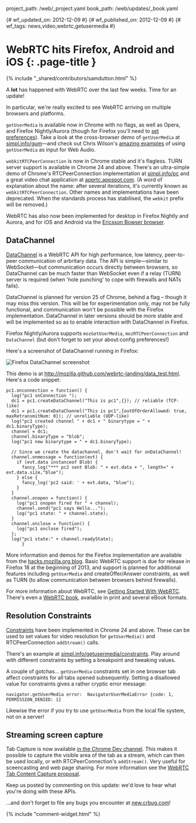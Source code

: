 project_path: /web/_project.yaml
book_path: /web/updates/_book.yaml

{# wf_updated_on: 2012-12-09 #}
{# wf_published_on: 2012-12-09 #}
{# wf_tags: news,video,webrtc,getusermedia #}

# WebRTC hits Firefox, Android and iOS {: .page-title }

{% include "_shared/contributors/samdutton.html" %}


<p>A <strong>lot</strong> has happened with WebRTC over the last few weeks. Time for an update!</p>

<p>In particular, we're really excited to see WebRTC arriving on multiple browsers and platforms.</p>

<p><code>getUserMedia</code> is available now in Chrome with no flags, as well as Opera, and Firefox Nightly/Aurora (though for Firefox you'll need to <a href="https://hacks.mozilla.org/2012/11/progress-update-on-webrtc-for-firefox-on-desktop/comment-page-1/#comment-1851192" title="Progress update on WebRTC for Firefox on desktop">set preferences</a>). Take a look at the cross-browser demo of <code>getUserMedia</code> at <a href="http://www.simpl.info/gum" title="Simple cross-platform getUserMedia demo">simpl.info/gum</a>&mdash;and check out Chris Wilson's <a href="http://webaudiodemos.appspot.com/" title="">amazing examples</a> of using <code>getUserMedia</code> as input for Web Audio.</p>

<p><code>webkitRTCPeerConnection</code> is now in Chrome stable and it's flagless. TURN server support is available in Chrome 24 and above. There's an ultra-simple demo of Chrome's RTCPeerConnection implementation at <a href="http://www.simpl.info/peerconnection" title="Simple cross-platform getUserMedia demo">simpl.info/pc</a> and a great video chat application at <a href="apprtc.appspot.com" title="Video chat demo">apprtc.appspot.com</a>. (A word of explanation about the name: after several iterations, it's currently known as <code>webkitRTCPeerConnection</code>. Other names and implementations have been deprecated. When the standards process has stabilised, the <code>webkit</code> prefix will be removed.)</p>

<p>WebRTC has also now been implemented for desktop in Firefox Nightly and Aurora, and for iOS and Android via the <a href="https://labs.ericsson.com/apps/bowser" title="Ericsson Bowser browser">Ericsson Bowser browser</a>.</p>

## DataChannel

<p><a href="http://www.html5rocks.com/en/tutorials/webrtc/basics/#toc-datachannel" title="DataChannel section of HTML5 Rocks article">DataChannel</a> is a WebRTC API for high performance, low latency, peer-to-peer communication of arbritary data. The API is simple&mdash;similar to WebSocket&mdash;but communication occurs directly between browsers, so DataChannel can be much faster than WebSocket even if a relay (TURN) server is required (when 'hole punching' to cope with firewalls and NATs fails).</p>

<p>DataChannel is planned for version 25 of Chrome, behind a flag – though it may miss this version. This will be for experimentation only, may not be fully functional, and communication won't be possible with the Firefox implementation. DataChannel in later versions should be more stable and will be implemented so as to enable interaction with DataChannel in Firefox.</p>

<p>Firefox Nightly/Aurora supports <code>mozGetUserMedia</code>, <code>mozRTCPeerConnection</code> and <code>DataChannel</code> (but don't forget to set your about:config preferences!)</p>

<p>Here's a screenshot of DataChannel running in Firefox:</p>

<img src="/web/updates/images/2012/12/webrtc-ff/Firefox_DataChannel_screenshot.png" title="Firefox DataChannel screenshot" />

<p>This demo is at <a href="http://mozilla.github.com/webrtc-landing/data_test.html" title="Mozilla DataChannel example">http://mozilla.github.com/webrtc-landing/data_test.html</a>. Here's a code snippet:</p>


    pc1.onconnection = function() {
      log("pc1 onConnection ");
      dc1 = pc1.createDataChannel("This is pc1",{}); // reliable (TCP-like)
      dc1 = pc1.createDataChannel("This is pc1",{outOfOrderAllowed: true, maxRetransmitNum: 0}); // unreliable (UDP-like)
      log("pc1 created channel " + dc1 + " binarytype = " + dc1.binaryType);
      channel = dc1;
      channel.binaryType = "blob";
      log("pc1 new binarytype = " + dc1.binaryType);
    
      // Since we create the datachannel, don't wait for onDataChannel!
      channel.onmessage = function(evt) {
        if (evt.data instanceof Blob) {
          fancy_log("*** pc2 sent Blob: " + evt.data + ", length=" + evt.data.size,"blue");
        } else {
          fancy_log('pc2 said: ' + evt.data, "blue");
        }
      }
      channel.onopen = function() {
        log("pc1 onopen fired for " + channel);
        channel.send("pc1 says Hello...");
        log("pc1 state: " + channel.state);
      }
      channel.onclose = function() {
        log("pc1 onclose fired");
      };
      log("pc1 state:" + channel.readyState);
          }
    

<p>More information and demos for the Firefox implementation are available from the <a href="https://hacks.mozilla.org/2012/11/progress-update-on-webrtc-for-firefox-on-desktop/comment-page-1/#comment-1851192" title="Progress update on WebRTC for Firefox on desktop">hacks.mozilla.org blog</a>. Basic WebRTC support is due for release in Firefox 18 at the beginning of 2013, and support is planned for additional features including <code>getUserMedia</code> and createOffer/Answer constraints, as well as TURN (to allow communication between browsers behind firewalls).</p>

<p>For more information about WebRTC, see <a href="http://www.html5rocks.com/en/tutorials/webrtc/basics/" title="Getting Started With WebRTC article on HTML5 Rocks">Getting Started With WebRTC</a>. There's even a <a href="http://webrtcbook.com/" title="WebRTC book site">WebRTC book</a>, available in print and several eBook formats.</p>

## Resolution Constraints

<p><a href="http://tools.ietf.org/html/draft-alvestrand-constraints-resolution-00#page-4" title="IETF Resolution Constraints draft specification">Constraints</a> have been implemented in Chrome 24 and above. These can be used to set values for video resolution for <code>getUserMedia()</code> and RTCPeerConnection <code>addStream()</code> calls.</p>

<p>There's an example at <a href="http://simpl.info/getusermedia/constraints/index.html" title="Resolution Constraints example on simpl.info">simpl.info/getusermedia/constraints</a>. Play around with different constraints by setting a breakpoint and tweaking values.</p>

<p>A couple of gotchas... <code>getUserMedia</code> constraints set in one browser tab affect constraints for all tabs opened subsequently. Setting a disallowed value for constraints gives a rather cryptic error message:<br />


    navigator.getUserMedia error:  NavigatorUserMediaError {code: 1, PERMISSION_DENIED: 1}
    

<p>Likewise the error if you try to use <code>getUserMedia</code> from the local file system, not on a server!</p>

## Streaming screen capture

<p>Tab Capture is now available <a href="https://developer.chrome.com/trunk/extensions/tabCapture.html" title="chrome.tabCapture reference">in the Chrome Dev channel</a>. This makes it possible to capture the visible area of the tab as a stream, which can then be used locally, or with RTCPeerConnection's <code>addStream()</code>. Very useful for sceencasting and web page sharing. For more information see the <a href="http://www.chromium.org/developers/design-documents/extensions/proposed-changes/apis-under-development/webrtc-tab-content-capture" title="WebRTC Tab Content Capture proposal">WebRTC Tab Content Capture proposal</a>.</p>

<p>Keep us posted by commenting on this update: we'd love to hear what you're doing with these APIs.</p>

<p>...and don't forget to file any bugs you encounter at <a href="http://new.crbug.com" title="Post Chrome bug">new.crbug.com</a>!</p>


{% include "comment-widget.html" %}
